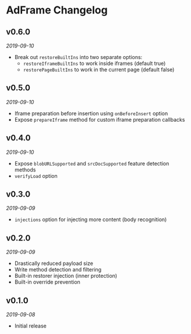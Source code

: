 # AdFrame Changelog

## v0.6.0
_2019-09-10_

 * Break out `restoreBuiltIns` into two separate options:
   * `restoreIframeBuiltIns` to work inside iframes (default true)
   * `restorePageBuiltIns` to work in the current page (default false)

## v0.5.0
_2019-09-10_

 * Iframe preparation before insertion using `onBeforeInsert` option
 * Expose `prepareIframe` method for custom iframe preparation callbacks

## v0.4.0
_2019-09-10_

 * Expose `blobURLSupported` and `srcDocSupported` feature detection methods
 * `verifyLoad` option

## v0.3.0
_2019-09-09_

 * `injections` option for injecting more content (body recognition)

## v0.2.0
_2019-09-09_

 * Drastically reduced payload size
 * Write method detection and filtering
 * Built-in restorer injection (inner protection)
 * Built-in override prevention

## v0.1.0
_2019-09-08_

 * Initial release
